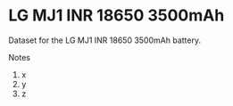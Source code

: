 # LG MJ1 INR 18650 3500mAh
Dataset for the LG MJ1 INR 18650 3500mAh battery.

Notes 
1.	x
1.	y
1.	z


